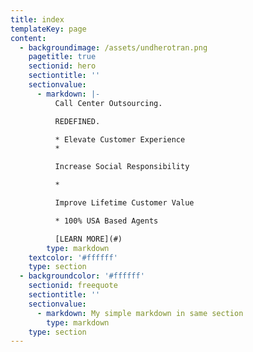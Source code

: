 ```yaml
---
title: index
templateKey: page
content:
  - backgroundimage: /assets/undherotran.png
    pagetitle: true
    sectionid: hero
    sectiontitle: ''
    sectionvalue:
      - markdown: |-
          Call Center Outsourcing.

          REDEFINED.

          * Elevate Customer Experience
          * 

          Increase Social Responsibility

          * 

          Improve Lifetime Customer Value

          * 100% USA Based Agents

          [LEARN MORE](#)
        type: markdown
    textcolor: '#ffffff'
    type: section
  - backgroundcolor: '#ffffff'
    sectionid: freequote
    sectiontitle: ''
    sectionvalue:
      - markdown: My simple markdown in same section
        type: markdown
    type: section
---
```


